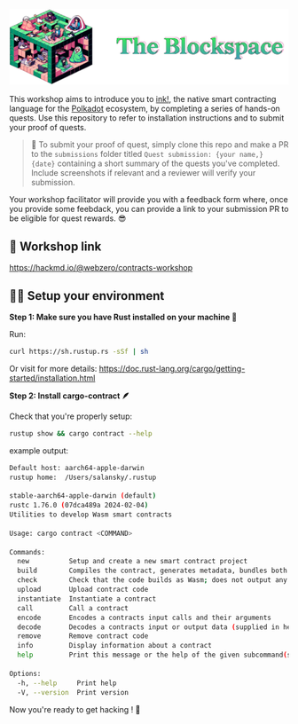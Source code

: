 ![](./assets/blockspace-logo.png)

This workshop aims to introduce you to [ink!](https://use.ink/), the native smart contracting language for the [Polkadot](https://polkadot.network/) ecosystem, by completing a series of hands-on quests.
Use this repository to refer to installation instructions and to submit your proof of quests.


> 🔎 To submit your proof of quest, simply clone this repo and make a PR to the `submissions` folder titled `Quest submission: {your name,} {date}` containing a short summary of the quests you've completed. Include screenshots if relevant and a reviewer will verify your submission.

Your workshop facilitator will provide you with a feedback form where, once you provide some feebdack, you can provide a link to your submission PR to be eligible for quest rewards. 😎

## 📃 Workshop link

https://hackmd.io/@webzero/contracts-workshop

## 🧑‍💻 Setup your environment

**Step 1: Make sure you have Rust installed on your machine 🦀**

Run: 

```bash
curl https://sh.rustup.rs -sSf | sh
```

Or visit for more details: https://doc.rust-lang.org/cargo/getting-started/installation.html

**Step 2: Install cargo-contract 🪶**

Check that you're properly setup:

```bash
rustup show && cargo contract --help
```

example output:

```bash
Default host: aarch64-apple-darwin
rustup home:  /Users/salansky/.rustup

stable-aarch64-apple-darwin (default)
rustc 1.76.0 (07dca489a 2024-02-04)
Utilities to develop Wasm smart contracts

Usage: cargo contract <COMMAND>

Commands:
  new          Setup and create a new smart contract project
  build        Compiles the contract, generates metadata, bundles both together in a `<name>.contract` file
  check        Check that the code builds as Wasm; does not output any `<name>.contract` artifact to the `target/` directory
  upload       Upload contract code
  instantiate  Instantiate a contract
  call         Call a contract
  encode       Encodes a contracts input calls and their arguments
  decode       Decodes a contracts input or output data (supplied in hex-encoding)
  remove       Remove contract code
  info         Display information about a contract
  help         Print this message or the help of the given subcommand(s)

Options:
  -h, --help     Print help
  -V, --version  Print version
```

Now you're ready to get hacking ! 🚀
